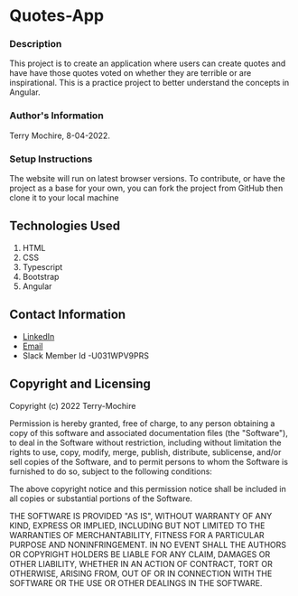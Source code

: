 # Quotes-App

### Description
This project is to create an application where users can create quotes and have have those quotes voted on whether they are terrible or are inspirational. This is a practice project to better understand the concepts in Angular.

### Author's Information
Terry Mochire, 8-04-2022.

### Setup Instructions
The website will run on latest browser versions. To contribute, or have the project as a base for your own, you can fork the project from GitHub then clone it to your local machine

## Technologies Used
1. HTML
2. CSS
3. Typescript
4. Bootstrap
6. Angular

## Contact Information
* [LinkedIn](https://www.linkedin.com/in/terry-mochire/)
* [Email](terrymochire@gmail.com)
* Slack Member Id -U031WPV9PRS

## Copyright and Licensing
Copyright (c) 2022 Terry-Mochire

Permission is hereby granted, free of charge, to any person obtaining a copy of this software and associated documentation files (the "Software"), to deal in the Software without restriction, including without limitation the rights to use, copy, modify, merge, publish, distribute, sublicense, and/or sell copies of the Software, and to permit persons to whom the Software is furnished to do so, subject to the following conditions:

The above copyright notice and this permission notice shall be included in all copies or substantial portions of the Software.

THE SOFTWARE IS PROVIDED "AS IS", WITHOUT WARRANTY OF ANY KIND, EXPRESS OR IMPLIED, INCLUDING BUT NOT LIMITED TO THE WARRANTIES OF MERCHANTABILITY, FITNESS FOR A PARTICULAR PURPOSE AND NONINFRINGEMENT. IN NO EVENT SHALL THE AUTHORS OR COPYRIGHT HOLDERS BE LIABLE FOR ANY CLAIM, DAMAGES OR OTHER LIABILITY, WHETHER IN AN ACTION OF CONTRACT, TORT OR OTHERWISE, ARISING FROM, OUT OF OR IN CONNECTION WITH THE SOFTWARE OR THE USE OR OTHER DEALINGS IN THE SOFTWARE.

